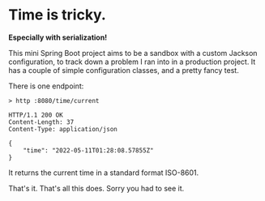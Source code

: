 # Time is tricky.

**Especially with serialization!**

This mini Spring Boot project aims to be a sandbox with a custom Jackson configuration, to track down a problem I ran
into in a
production project. It has a couple of simple configuration classes, and a pretty fancy test.

There is one endpoint:

```shell
> http :8080/time/current

HTTP/1.1 200 OK
Content-Length: 37
Content-Type: application/json

{
    "time": "2022-05-11T01:28:08.57855Z"
}

```

It returns the current time in a standard format ISO-8601.

That's it. That's all this does. Sorry you had to see it.
